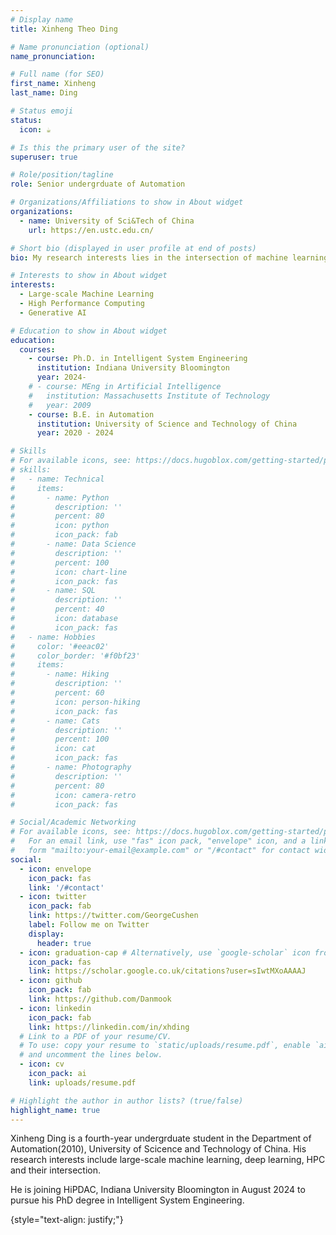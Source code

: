 ```yaml
---
# Display name
title: Xinheng Theo Ding

# Name pronunciation (optional)
name_pronunciation: 

# Full name (for SEO)
first_name: Xinheng
last_name: Ding

# Status emoji
status:
  icon: ☕️

# Is this the primary user of the site?
superuser: true

# Role/position/tagline
role: Senior undergrduate of Automation

# Organizations/Affiliations to show in About widget
organizations:
  - name: University of Sci&Tech of China
    url: https://en.ustc.edu.cn/

# Short bio (displayed in user profile at end of posts)
bio: My research interests lies in the intersection of machine learning and systems.

# Interests to show in About widget
interests:
  - Large-scale Machine Learning
  - High Performance Computing
  - Generative AI

# Education to show in About widget
education:
  courses:
    - course: Ph.D. in Intelligent System Engineering
      institution: Indiana University Bloomington
      year: 2024-
    # - course: MEng in Artificial Intelligence
    #   institution: Massachusetts Institute of Technology
    #   year: 2009
    - course: B.E. in Automation
      institution: University of Science and Technology of China
      year: 2020 - 2024

# Skills
# For available icons, see: https://docs.hugoblox.com/getting-started/page-builder/#icons
# skills:
#   - name: Technical
#     items:
#       - name: Python
#         description: ''
#         percent: 80
#         icon: python
#         icon_pack: fab
#       - name: Data Science
#         description: ''
#         percent: 100
#         icon: chart-line
#         icon_pack: fas
#       - name: SQL
#         description: ''
#         percent: 40
#         icon: database
#         icon_pack: fas
#   - name: Hobbies
#     color: '#eeac02'
#     color_border: '#f0bf23'
#     items:
#       - name: Hiking
#         description: ''
#         percent: 60
#         icon: person-hiking
#         icon_pack: fas
#       - name: Cats
#         description: ''
#         percent: 100
#         icon: cat
#         icon_pack: fas
#       - name: Photography
#         description: ''
#         percent: 80
#         icon: camera-retro
#         icon_pack: fas

# Social/Academic Networking
# For available icons, see: https://docs.hugoblox.com/getting-started/page-builder/#icons
#   For an email link, use "fas" icon pack, "envelope" icon, and a link in the
#   form "mailto:your-email@example.com" or "/#contact" for contact widget.
social:
  - icon: envelope
    icon_pack: fas
    link: '/#contact'
  - icon: twitter
    icon_pack: fab
    link: https://twitter.com/GeorgeCushen
    label: Follow me on Twitter
    display:
      header: true
  - icon: graduation-cap # Alternatively, use `google-scholar` icon from `ai` icon pack
    icon_pack: fas
    link: https://scholar.google.co.uk/citations?user=sIwtMXoAAAAJ
  - icon: github
    icon_pack: fab
    link: https://github.com/Danmook
  - icon: linkedin
    icon_pack: fab
    link: https://linkedin.com/in/xhding
  # Link to a PDF of your resume/CV.
  # To use: copy your resume to `static/uploads/resume.pdf`, enable `ai` icons in `params.yaml`,
  # and uncomment the lines below.
  - icon: cv
    icon_pack: ai
    link: uploads/resume.pdf

# Highlight the author in author lists? (true/false)
highlight_name: true
---
```


Xinheng Ding is a fourth-year undergrduate student in the Department of Automation(2010), University of Scicence and Technology of China. His research interests include large-scale machine learning, deep learning, HPC and their intersection. 

He is joining HiPDAC, Indiana University Bloomington in August 2024 to pursue his PhD degree in Intelligent System Engineering.

{style="text-align: justify;"}
